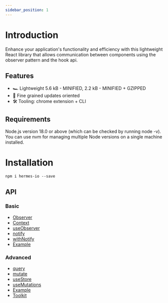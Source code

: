 ```yaml
---
sidebar_position: 1
---
```


# Introduction

Enhance your application's functionality and efficiency with this lightweight React library that allows communication between components using the observer pattern and the hook api.

## Features
- 🏎️ Lightweight 5.6 kB - MINIFIED, 2.2 kB - MINIFIED + GZIPPED
- 🧠 Fine grained updates oriented
- 🛠️ Tooling: chrome extension + CLI

## Requirements
Node.js version 18.0 or above (which can be checked by running node -v). You can use nvm for managing multiple Node versions on a single machine installed.

# Installation
```
npm i hermes-io --save
```

## API 
### Basic 
- [Observer](/docs/api/basic/Observer)
- [Context](/docs/api/basic/Context)
- [useObserver](/docs/api/basic/useObserver)
- [notify](/docs/api/basic/notify)
- [withNotify](/docs/api/basic/withNotify)
- [Example](/docs/api/basic/example)

### Advanced
- [query](/docs/api/advanced/query)
- [mutate](/docs/api/advanced/mutate)
- [useStore](/docs/api/advance/useStore)
- [useMutations](/docs/api/advanced/useMutations)
- [Example](/docs/api/advanced/example)
- [Toolkit](/docs/api/advanced/toolkit)
